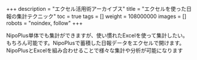 +++
description = "エクセル活用術アーカイブス"
title = "エクセルを使った日報の集計テクニック"
toc = true
tags = []
weight = 108000000
images = []
robots = "noindex, follow"
+++

NipoPlus単体でも集計ができますが、使い慣れたExcelを使って集計したい。  
もちろん可能です。NipoPlusで蓄積した日報データをエクセルで開けます。  
NipoPlusとExcelを組み合わせることで様々な集計や分析が可能になります

